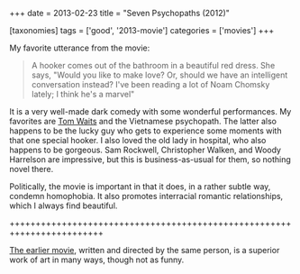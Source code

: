 +++
date = 2013-02-23
title = "Seven Psychopaths (2012)"

[taxonomies]
tags = ['good', '2013-movie']
categories = ['movies']
+++

My favorite utterance from the movie:

> A hooker comes out of the bathroom in a beautiful red dress. She says,
> \"Would you like to make love? Or, should we have an intelligent
> conversation instead? I\'ve been reading a lot of Noam Chomsky lately;
> I think he\'s a marvel\"

It is a very well-made dark comedy with some wonderful performances. My
favorites are [Tom Waits] and the Vietnamese psychopath. The latter also
happens to be the lucky guy who gets to experience some moments with
that one special hooker. I also loved the old lady in hospital, who also
happens to be gorgeous. Sam Rockwell, Christopher Walken, and Woody
Harrelson are impressive, but this is business-as-usual for them, so
nothing novel there.

Politically, the movie is important in that it does, in a rather subtle
way, condemn homophobia. It also promotes interracial romantic
relationships, which I always find beautiful.

++++++++++++++++++++++++++++++++++++++++++++++++++++++++++++++++++++++++

[The earlier movie], written and directed by the same person, is a
superior work of art in many ways, though not as funny.

  [Tom Waits]: http://en.wikipedia.org/wiki/Tom_Waits
  [The earlier movie]: http://tshepang.net/in-bruges-2008
